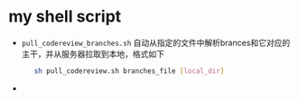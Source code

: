my shell script
==============
* `pull_codereview_branches.sh`
   自动从指定的文件中解析brances和它对应的主干，并从服务器拉取到本地，格式如下
    ```bash
       sh pull_codereview.sh branches_file [local_dir]
    ```
* 
